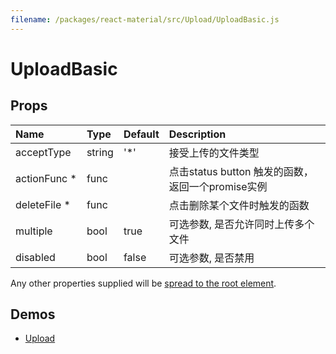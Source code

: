 ```yaml
---
filename: /packages/react-material/src/Upload/UploadBasic.js
---
```


<!--- This documentation is automatically generated, do not try to edit it. -->

# UploadBasic



## Props

| Name | Type | Default | Description |
|:-----|:-----|:--------|:------------|
| <span class="prop-name">acceptType</span> | <span class="prop-type">string | <span class="prop-default">'*'</span> | 接受上传的文件类型 |
| <span class="prop-name required">actionFunc *</span> | <span class="prop-type">func |  | 点击status button 触发的函数，返回一个promise实例 |
| <span class="prop-name required">deleteFile *</span> | <span class="prop-type">func |  | 点击删除某个文件时触发的函数 |
| <span class="prop-name">multiple</span> | <span class="prop-type">bool | <span class="prop-default">true</span> | 可选参数, 是否允许同时上传多个文件 |
| <span class="prop-name">disabled</span> | <span class="prop-type">bool | <span class="prop-default">false</span> | 可选参数, 是否禁用 |

Any other properties supplied will be [spread to the root element](/guides/api#spread).

## Demos

- [Upload](/demos/upload)

